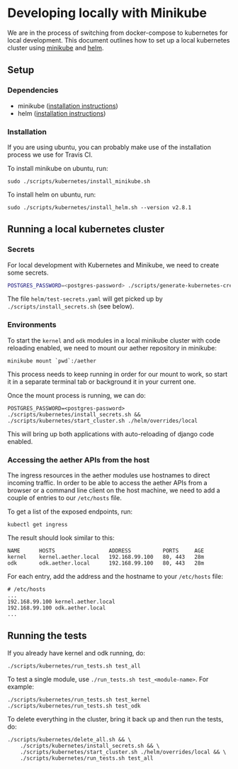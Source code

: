 # Developing locally with Minikube

We are in the process of switching from docker-compose to kubernetes for local development. This document outlines how to set up a local kubernetes cluster using [minikube](https://github.com/kubernetes/minikube) and [helm](https://helm.sh/).

## Setup

### Dependencies
- minikube ([installation instructions](https://kubernetes.io/docs/tasks/tools/install-minikube/))
- helm ([installation instructions](https://github.com/kubernetes/helm/blob/master/docs/install.md))

### Installation
If you are using ubuntu, you can probably make use of the installation process we use for Travis CI.

To install minikube on ubuntu, run:
```
sudo ./scripts/kubernetes/install_minikube.sh
```
To install helm on ubuntu, run:
```
sudo ./scripts/kubernetes/install_helm.sh --version v2.8.1
```

## Running a local kubernetes cluster

### Secrets

For local development with Kubernetes and Minikube, we need to create some secrets.

```bash
POSTGRES_PASSWORD=<postgres-password> ./scripts/generate-kubernetes-credentials.sh > helm/test-secrets.yaml
```

The file `helm/test-secrets.yaml` will get picked up by `./scripts/install_secrets.sh` (see below).

### Environments
To start the `kernel` and `odk` modules in a local minikube cluster with code reloading enabled, we need to mount our aether repository in minikube:

```
minikube mount `pwd`:/aether
```
This process needs to keep running in order for our mount to work, so start it in a separate terminal tab or background it in your current one.

Once the mount process is running, we can do:
```
POSTGRES_PASSWORD=<postgres-password> ./scripts/kubernetes/install_secrets.sh && ./scripts/kubernetes/start_cluster.sh ./helm/overrides/local
```

This will bring up both applications with auto-reloading of django code enabled.

### Accessing the aether APIs from the host

The ingress resources in the aether modules use hostnames to direct incoming traffic. In order to be able to access the aether APIs from a browser or a command line client on the host machine, we need to add a couple of entries to our `/etc/hosts` file.

To get a list of the exposed endpoints, run:
```
kubectl get ingress
```
The result should look similar to this:
```
NAME      HOSTS                 ADDRESS          PORTS     AGE
kernel    kernel.aether.local   192.168.99.100   80, 443   28m
odk       odk.aether.local      192.168.99.100   80, 443   28m
```
For each entry, add the address and the hostname to your `/etc/hosts` file:
```
# /etc/hosts
...
192.168.99.100 kernel.aether.local
192.168.99.100 odk.aether.local
...
```

## Running the tests
If you already have kernel and odk running, do:
```
./scripts/kubernetes/run_tests.sh test_all
```
To test a single module, use `./run_tests.sh test_<module-name>`. For example:
```
./scripts/kubernetes/run_tests.sh test_kernel
./scripts/kubernetes/run_tests.sh test_odk
```
To delete everything in the cluster, bring it back up and then run the tests, do:
```
./scripts/kubernetes/delete_all.sh && \
    ./scripts/kubernetes/install_secrets.sh && \
    ./scripts/kubernetes/start_cluster.sh ./helm/overrides/local && \
    ./scripts/kubernetes/run_tests.sh test_all
```
